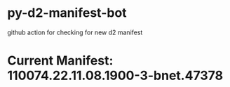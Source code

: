 # py-d2-manifest-bot
github action for checking for new d2 manifest

# Current Manifest: 110074.22.11.08.1900-3-bnet.47378